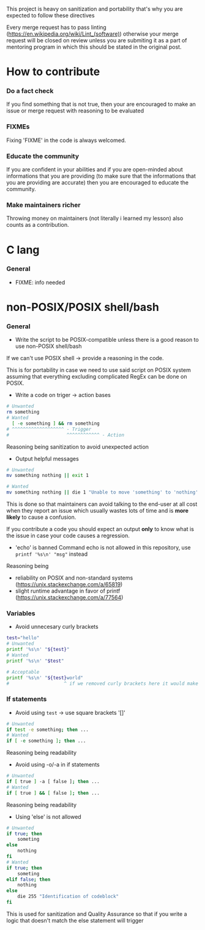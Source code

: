 This project is heavy on sanitization and portability that's why you are expected to follow these directives

Every merge request has to pass linting (https://en.wikipedia.org/wiki/Lint_(software)) otherwise your merge request will be closed on review unless you are submiting it as a part of mentoring program in which this should be stated in the original post.

# How to contribute

### Do a fact check
If you find something that is not true, then your are encouraged to make an issue or merge request with reasoning to be evaluated

### FIXMEs
Fixing 'FIXME' in the code is always welcomed.

### Educate the community
If you are confident in your abilities and if you are open-minded about informations that you are providing (to make sure that the informations that you are providing are accurate) then you are encouraged to educate the community.

### Make maintainers richer
Throwing money on maintainers (not literally i learned my lesson) also counts as a contribution.

# C lang
### General
- FIXME: info needed

# non-POSIX/POSIX shell/bash
### General
- Write the script to be POSIX-compatible unless there is a good reason to use non-POSIX shell/bash

If we can't use POSIX shell -> provide a reasoning in the code.

This is for portability in case we need to use said script on POSIX system assuming that everything excluding complicated RegEx can be done on POSIX.

- Write a code on triger -> action bases
```sh
# Unwanted
rm something
# Wanted
  [ -e something ] && rm something
# ^^^^^^^^^^^^^^^^^^^ - Trigger
#                     ^^^^^^^^^^^^ - Action
```

Reasoning being sanitization to avoid unexpected action

- Output helpful messages

```sh
# Unwanted
mv something nothing || exit 1

# Wanted
mv something nothing || die 1 "Unable to move 'something' to 'nothing' which is required for reasons"
```

This is done so that maintainers can avoid talking to the end-user at all cost when they report an issue which usually wastes lots of time and is **more likely** to cause a confusion.

If you contribute a code you should expect an output **only** to know what is the issue in case your code causes a regression.

- 'echo' is banned
Command echo is not allowed in this repository, use `printf '%s\n' "msg"` instead

Reasoning being
- reliability on POSIX and non-standard systems (https://unix.stackexchange.com/a/65819)
- slight runtime advantage in favor of printf (https://unix.stackexchange.com/a/77564)

### Variables
- Avoid unnecesary curly brackets
```sh
test="hello"
# Unwanted
printf '%s\n' "${test}"
# Wanted
printf '%s\n' "$test"

# Acceptable
printf '%s\n' "${test}world"
#                    ^ if we removed curly brackets here it would make it into a $testworld which is unexpected
```

### If statements
- Avoid using `test` -> use square brackets '[]'
```sh
# Unwanted
if test -e something; then ...
# Wanted
if [ -e something ]; then ...
```

Reasoning being readability

- Avoid using -o/-a in if statements
```sh
# Unwanted
if [ true ] -a [ false ]; then ...
# Wanted
if [ true ] && [ false ]; then ...
```

Reasoning being readability

- Using 'else' is not allowed
```sh
# Unwanted
if true; then
	someting
else
	nothing
fi
# Wanted
if true; then
	someting
elif false; then
	nothing
else
	die 255 "Identification of codeblock"
fi
```

This is used for sanitization and Quality Assurance so that if you write a logic that doesn't match the else statement will trigger
